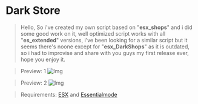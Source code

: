 # Dark Store
>Hello, 
So i've created my own script based on "**esx_shops**" and i did some good work on it, well optimized script works with all "**es_extended**" versions, i've been looking for a similar script but it seems there's noone except for "**esx_DarkShops**" as it is outdated, so i had to improvise and share with you guys my first release ever, hope you enjoy it.

> Preview: 1 ![Img](https://i.imgur.com/Cxmat4D.png)

> Preview: 2 ![Img](https://i.imgur.com/pehCody.png)

> Requirements: [ESX](https://github.com/esx-framework/es_extended) and [Essentialmode](https://github.com/kanersps/essentialmode)
